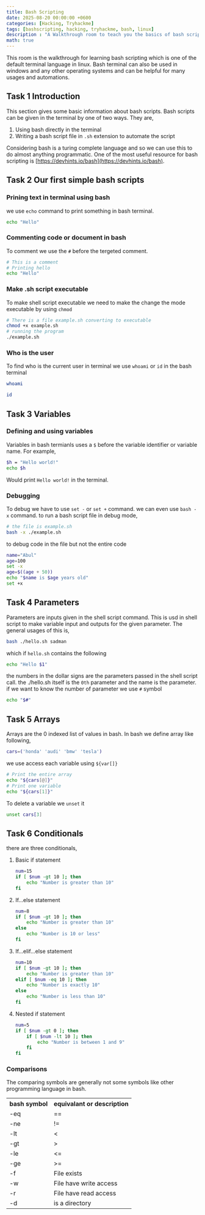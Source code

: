 ```yaml
---
title: Bash Scripting
date: 2025-08-20 00:00:00 +0600
categories: [Hacking, Tryhackme]
tags: [bashscripting, hacking, tryhackme, bash, linux]
description : "A Walkthrough room to teach you the basics of bash scripting"
math: true
---
```

This room is the walkthrough for learning bash scripting which is one of the default terminal language in linux. Bash terminal can also be used in windows and any other operating systems and can be helpful for many usages and automations. 

## Task 1 Introduction
This section gives some basic information about bash scripts. Bash scripts can be given in the terminal by one of two ways. They are, 

1. Using bash directly in the terminal
2. Writing a bash script file in `.sh` extension to automate the script

Considering bash is a turing complete language and so we can use this to do almost anything programmatic. One of the most useful resource for bash scripting is [https://devhints.io/bash](https://devhints.io/bash).

## Task 2 Our first simple bash scripts
### Prining text in terminal using bash
we use `echo` command to print something in bash terminal.
```bash
echo "Hello"
```
### Commenting code or document in bash
To comment we use the `#` before the tergeted comment.
```bash
# This is a comment
# Printing hello
echo "Hello"
```
### Make .sh script executable
To make shell script executable we need to make the change the mode executable by using `chmod`
```bash
# There is a file example.sh converting to executable
chmod +x example.sh
# running the program
./example.sh
```
### Who is the user
To find who is the current user in terminal we use `whoami` or `id` in the bash terminal
```bash
whoami
```

```bash
id
```

## Task 3 Variables
### Defining and using variables
Variables in bash termianls uses a `$` before the variable identifier or variable name. For example,
```bash
$h = "Hello world!"
echo $h
```
Would print `Hello world!` in the terminal.
### Debugging 
To debug we have to use `set -` or `set +` command. we can even use `bash -x` command. to run a bash script file in debug mode, 
```bash
# the file is example.sh
bash -x ./example.sh
```
to debug code in the file but not the entire code
```bash
name="Abul"
age=100
set -x
age=$((age + 50))
echo "$name is $age years old"
set +x
```

## Task 4 Parameters
Parameters are inputs given in the shell script command. This is usd in shell script to make variable input and outputs for the given parameter. The general usages of this is, 
```bash
bash ./hello.sh sadman
```
which if `hello.sh` contains the following
```bash
echo "Hello $1"
```
the numbers in the dollar signs are the parameters passed in the shell script call. the ./hello.sh itself is the `0th` parameter and the name is the parameter.
if we want to know the number of parameter we use `#` symbol
```bash
echo "$#"
```

## Task 5 Arrays
Arrays are the 0 indexed list of values in bash. In bash we define array like following,
```bash
cars=('honda' 'audi' 'bmw' 'tesla')
```
we use access each variable using `${var[]}`
```bash
# Print the entire array
echo "${cars[@]}"
# Print one variable
echo "${cars[1]}"
```
To delete a variable we `unset` it
```bash
unset cars[3]
```
## Task 6 Conditionals
there are three conditionals, 

1. Basic if statement
    ```bash
    num=15
    if [ $num -gt 10 ]; then
        echo "Number is greater than 10"
    fi
    ```
2. If...else statement
    ```bash
    num=8
    if [ $num -gt 10 ]; then
        echo "Number is greater than 10"
    else
        echo "Number is 10 or less"
    fi
    ```
3. If...elif...else statement
    ```bash
    num=10
    if [ $num -gt 10 ]; then
        echo "Number is greater than 10"
    elif [ $num -eq 10 ]; then
        echo "Number is exactly 10"
    else
        echo "Number is less than 10"
    fi
    ```
4. Nested if statement
    ```bash
    num=5
    if [ $num -gt 0 ]; then
        if [ $num -lt 10 ]; then
            echo "Number is between 1 and 9"
        fi
    fi
    ```
### Comparisons
The comparing symbols are generally not some symbols like other programming language in bash.
<table width='100%'>
    <tr>
        <th>bash symbol</th>
        <th>equivalant or description</th>
    </tr>
    <tr>
        <td>-eq</td>
        <td>==</td>
    </tr>
    <tr>
        <td>-ne</td>
        <td>!=</td>
    </tr>
    <tr>
        <td>-lt</td>
        <td><</td>
    </tr>
    <tr>
        <td>-gt</td>
        <td>></td>
    </tr>
    <tr>
        <td>-le</td>
        <td><=</td>
    </tr>
    <tr>
        <td>-ge</td>
        <td>>=</td>
    </tr>
    <tr>
        <td>-f</td>
        <td>File exists</td>
    </tr>
    <tr>
        <td>-w</td>
        <td>File have write access</td>
    </tr>
    <tr>
        <td>-r</td>
        <td>File have read access</td>
    </tr>
    <tr>
        <td>-d</td>
        <td>is a directory</td>
    </tr>
</table>